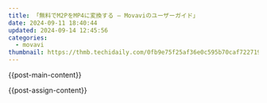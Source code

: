 ```yaml
---
title: 「無料でM2PをMP4に変換する – Movaviのユーザーガイド」
date: 2024-09-11 18:40:44
updated: 2024-09-14 12:45:56
categories:
  - movavi
thumbnail: https://thmb.techidaily.com/0fb9e75f25af36e0c595b70caf722719ae176ebbaafa4088d329d674adb3fc6f.jpg
---
```


{{post-main-content}}

<ins class="adsbygoogle"
     style="display:block"
     data-ad-format="autorelaxed"
     data-ad-client="ca-pub-7571918770474297"
     data-ad-slot="1223367746"></ins>

{{post-assign-content}}

<ins class="adsbygoogle"
     style="display:block"
     data-ad-client="ca-pub-7571918770474297"
     data-ad-slot="8358498916"
     data-ad-format="auto"
     data-full-width-responsive="true"></ins>
